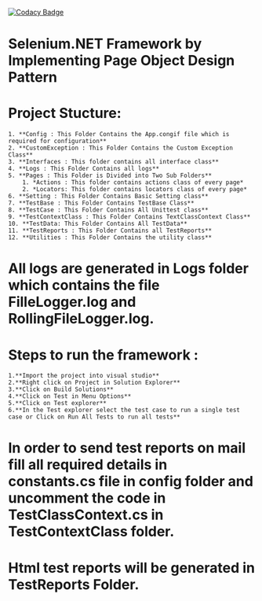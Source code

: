[![Codacy Badge](https://app.codacy.com/project/badge/Grade/81cd46f537d844a58961c2718640b089)](https://www.codacy.com/manual/lkumarra/Selenium.NET?utm_source=github.com&amp;utm_medium=referral&amp;utm_content=lkumarra/Selenium.NET&amp;utm_campaign=Badge_Grade)

# Selenium.NET Framework by Implementing Page Object Design Pattern

# Project Stucture:
    1. **Config : This Folder Contains the App.congif file which is required for configuration**
    2. **CustomException : This Folder Contains the Custom Exception Class**
    3. **Interfaces : This folder contains all interface class**
    4. **Logs : This Folder Contains all logs**
    5. **Pages : This Folder is Divided into Two Sub Folders**
        1. *Actions : This folder contains actions class of every page*
        2. *Locators: This folder contains locators class of every page*
    6. **Setting : This Folder Contains Basic Setting class**
    7. **TestBase : This Folder Contains TestBase Class**
    8. **TestCase : This Folder Contains All Unittest class**
    9. **TestContextClass : This Folder Contains TextClassContext Class**
    10. **TestData: This Folder Contains All TestData**
    11. **TestReports : This Folder Contains all TestReports**
    12. **Utilities : This Folder Contains the utility class**

# All logs are generated in Logs folder which contains the file FilleLogger.log and RollingFileLogger.log.

# Steps to run the framework :
    1.**Import the project into visual studio**
    2.**Right click on Project in Solution Explorer**
    3.**Click on Build Solutions**
    4.**Click on Test in Menu Options**
    5.**Click on Test explorer**
    6.**In the Test explorer select the test case to run a single test case or Click on Run All Tests to run all tests**

# In order to send test reports on mail fill all required details in constants.cs file in config folder and uncomment the code in TestClassContext.cs in TestContextClass folder.

# Html test reports will be generated in TestReports Folder.

